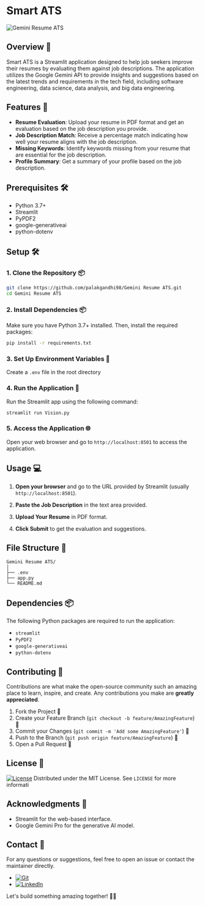 # Smart ATS

![Gemini Resume ATS](https://github.com/user-attachments/assets/3a35fe33-f9b1-44dc-9952-8763fb13b844)

## Overview 📜

Smart ATS is a Streamlit application designed to help job seekers improve their resumes by evaluating them against job descriptions. The application utilizes the Google Gemini API to provide insights and suggestions based on the latest trends and requirements in the tech field, including software engineering, data science, data analysis, and big data engineering.


## Features 🌟
- **Resume Evaluation**: Upload your resume in PDF format and get an evaluation based on the job description you provide.
- **Job Description Match**: Receive a percentage match indicating how well your resume aligns with the job description.
- **Missing Keywords**: Identify keywords missing from your resume that are essential for the job description.
- **Profile Summary**: Get a summary of your profile based on the job description.

## Prerequisites 🛠️
- Python 3.7+
- Streamlit
- PyPDF2
- google-generativeai
- python-dotenv

## Setup 🛠️

### 1. Clone the Repository 📦
```sh
git clone https://github.com/palakgandhi98/Gemini Resume ATS.git
cd Gemini Resume ATS
```

### 2. Install Dependencies 📦
Make sure you have Python 3.7+ installed. Then, install the required packages:
```sh
pip install -r requirements.txt
```

### 3. Set Up Environment Variables 🔧
Create a `.env` file in the root directory

### 4. Run the Application 🚀
Run the Streamlit app using the following command:
```sh
streamlit run Vision.py
```

### 5. Access the Application 🌐
Open your web browser and go to `http://localhost:8501` to access the application.

## Usage 💻
1. **Open your browser** and go to the URL provided by Streamlit (usually `http://localhost:8501`).

2. **Paste the Job Description** in the text area provided.

3. **Upload Your Resume** in PDF format.

4. **Click Submit** to get the evaluation and suggestions.

## File Structure 📁
```
Gemini Resume ATS/
│
├── .env
├── app.py
└── README.md
```
## Dependencies 📦

The following Python packages are required to run the application:

- `streamlit`
- `PyPDF2`
- `google-generativeai`
- `python-dotenv`

## Contributing 🤝

Contributions are what make the open-source community such an amazing place to learn, inspire, and create. Any contributions you make are **greatly appreciated**.

1. Fork the Project 🍴
2. Create your Feature Branch (`git checkout -b feature/AmazingFeature`) 🌱
3. Commit your Changes (`git commit -m 'Add some AmazingFeature'`) 📝
4. Push to the Branch (`git push origin feature/AmazingFeature`) 🚀
5. Open a Pull Request 🔔

## License 📜
[![License](https://img.shields.io/badge/license-MIT-blue.svg)](LICENSE)
Distributed under the MIT License. See `LICENSE` for more informati

## Acknowledgments 🙏
- Streamlit for the web-based interface.
- Google Gemini Pro for the generative AI model.

## Contact 📧
For any questions or suggestions, feel free to open an issue or contact the maintainer directly.

 * [![Git](https://img.shields.io/badge/Git-F05032?logo=git&logoColor=fff)](https://www.github.com/palakgandhi98)
 * [![LinkedIn](https://img.shields.io/badge/Linkedin-%230077B5.svg?logo=linkedin&logoColor=white)](https://www.linkedin.com/in/palakgandhi98)

Let's build something amazing together! 🌟🚀

